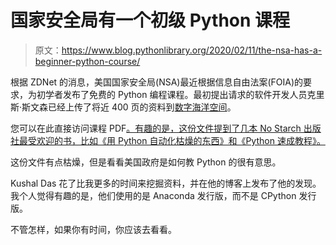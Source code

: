 # 国家安全局有一个初级 Python 课程

> 原文：<https://www.blog.pythonlibrary.org/2020/02/11/the-nsa-has-a-beginner-python-course/>

根据 ZDNet 的消息，美国国家安全局(NSA)最近根据信息自由法案(FOIA)的要求，为初学者发布了免费的 Python 编程课程。最初提出请求的软件开发人员克里斯·斯文森已经上传了将近 400 页的资料到[数字海洋空间](https://twitter.com/chris_swenson/status/1225836060938125313)。

您可以在此直接访问课程 PDF[。有趣的是，这份文件提到了几本 No Starch 出版社最受欢迎的书，比如《用 Python 自动化枯燥的东西》和《Python 速成教程》。](https://nsa.sfo2.digitaloceanspaces.com/comp3321.pdf)

这份文件有点枯燥，但是看看美国政府是如何教 Python 的很有意思。

Kushal Das 花了比我更多的时间来挖掘资料，并在他的博客上发布了他的发现。我个人觉得有趣的是，他们使用的是 Anaconda 发行版，而不是 CPython 发行版。

不管怎样，如果你有时间，你应该去看看。